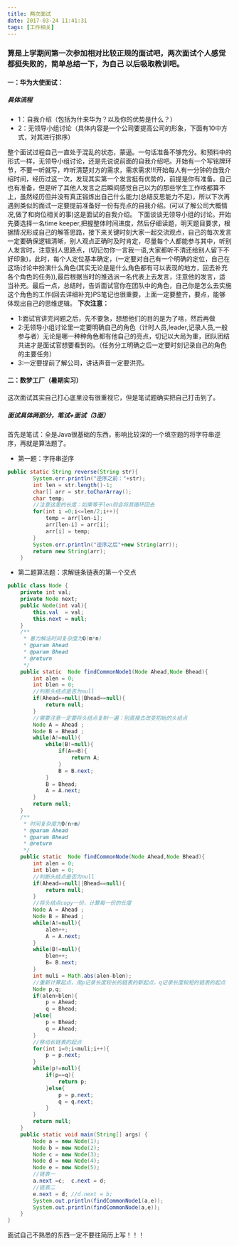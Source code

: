 ```yaml
---
title: 两次面试
date: 2017-03-24 11:41:31
tags: [工作相关]
---
```

### 算是上学期间第一次参加相对比较正规的面试吧，两次面试个人感觉都挺失败的，简单总结一下，为自己 以后吸取教训吧。
#### 一：华为大使面试：
##### 具体流程
* 1：自我介绍（包括为什来华为？以及你的优势是什么？）
* 2：无领导小组讨论（具体内容是一个公司要提高公司的形象，下面有10中方式，对其进行排序）

<!-- more-->
整个面试过程自己一直处于混乱的状态，蒙逼。一句话准备不够充分。和预料中的形式一样，无领导小组讨论，还是先说说前面的自我介绍吧。开始有一个写铭牌环节，不要一听就写，咋听清楚对方的需求，需求需求!!!开始每人有一分钟的自我介绍时间，经历过这一次，发现其实第一个发言挺有优势的，前提是你有准备。自己也有准备，但是听了其他人发言之后瞬间感觉自己以为的那些学生工作啥都算不上，虽然经历但并没有真正锻炼出自己什么能力(总结反思能力不足)，所以下次再遇到类似的面试一定要提前准备好一份有亮点的自我介绍。(可以了解公司大概情况,做了和岗位相关的事)这是面试的自我介绍。
下面谈谈无领导小组的讨论。开始先要选择一名time keeper,把握整体时间进度，然后仔细读题，明天题目要求，根据情况形成自己的解答思路，接下来关键时刻大家一起交流观点，自己的每次发言一定要确保逻辑清晰，别人观点正确时及时肯定，尽量每个人都能参与其中，听别人发言时，注意别人思路点，(切记勿你一言我一语,大家都听不清还给别人留下不好印象)，此时，每个人定位基本确定，(一定要对自己有一个明确的定位，自己在这场讨论中扮演什么角色(其实无论是是什么角色都有可以表现的地方，回去补充各个角色的任务)),最后根据当时的推选派一名代表上去发言，注意他的发言，适当补充。最后一点，总结时，告诉面试官你在团队中的角色，自己你是怎么去实施这个角色的工作(回去详细补充)PS笔记也很重要，上面一定要整齐，要点，能够体现出自己的思维逻辑。
**下次注意：**
+ 1:面试官讲完问题之后，先不要急，想想他们的目的是为了啥，然后再做
+ 2:无领导小组讨论里一定要明确自己的角色（计时人员,leader,记录人员,一般参与者）无论是哪一种种角色都有他自己的亮点，切记以大局为重，团队团结共进才是面试官想要看到的。（任务分工明确之后一定要时刻记录自己的角色的主要任务）
+ 3:一定要提前了解公司，讲话声音一定要洪亮。

#### 二：数梦工厂（暑期实习）
这次面试其实自己打心底里没有很重视它，但是笔试题确实把自己打击到了。
##### 面试具体两部分，笔试+面试（3面）
首先是笔试：全是Java很基础的东西，影响比较深的一个填空题的将字符串逆序，再就是算法题了。
+ 第一题：字符串逆序
```java
public static String reverse(String str){
		System.err.println("逆序之前："+str);
		int len = str.length()-1;
		char[] arr = str.toCharArray();
		char temp;
		//注意这里的长度：如果等于len则会将其循环回去
		for(int i =0;i<=len/2;i++){
			temp = arr[len-i];
			arr[len-i] = arr[i];
			arr[i] = temp;
		}
		System.err.println("逆序之后"+new String(arr));
		return new String(arr);
	}
```
+ 第二题算法题：求解链条链表的第一个交点
```java
public class Node {
	private int val;
	private Node next;
	public Node(int val){
		this.val  = val;
		this.next = null;
	}
	/**
	 * 暴力解法时间复杂度为O(m*n)
	 * @param Ahead
	 * @param Bhead
	 * @return
	 */
	public static  Node findCommonNode1(Node Ahead,Node Bhead){
		int alen = 0;
		int blen = 0;
		//判断头结点是否为null
		if(Ahead==null||Bhead==null){
			return null;
		}
		//需要注意一定要将头结点复制一遍：别直接去改变初始的头结点
		Node A = Ahead ;
		Node B = Bhead ;
		while(A!=null){
			while(B!=null){
				if(A==B){
					return A;
				}
				B = B.next;
			}
			B = Bhead;
			A = A.next;
		}
		return null;
	}
	/**
	 * 时间复杂度为O(n+m)
	 * @param Ahead
	 * @param Bhead
	 * @return
	 */
	public static  Node findCommonNode(Node Ahead,Node Bhead){
		int alen = 0;
		int blen = 0;
		//判断头结点是否为null
		if(Ahead==null||Bhead==null){
			return null;
		}
		//将头结点copy一份，计算每一份的长度
		Node A = Ahead ;
		Node B = Bhead ;
		while(A!=null){
			alen++;
			A = A.next;
		}
		while(B!=null){
			blen++;
			B= B.next;
		}
		int muli = Math.abs(alen-blen);
		//重新计算起点，用p记录长度较长的链表的新起点，q记录长度较短的链表的起点
		Node p,q;
		if(alen>blen){
			p = Ahead;
			q = Bhead;
		}else{
			p = Bhead;
			q = Ahead;
		}
		//移动长链表的起点
		for(int i=0;i<muli;i++){
			p = p.next;
		}
		while(p!=null){
			if(p==q){
				return p;
			}else{
				p = p.next;
				q = q.next;
			}
		}
		return null;
	}
	public static void main(String[] args) {
		Node a = new Node(1);
		Node b = new Node(2);
		Node c = new Node(3);
		Node d = new Node(4);
		Node e = new Node(5);
		//链表一
		a.next =c;	c.next = d;
		//链表二
		e.next = d;	//d.next = b;
		System.out.println(findCommonNode1(a,e));
		System.out.println(findCommonNode(a,e));
	}
}
```

面试自己不熟悉的东西一定不要往简历上写！！！

